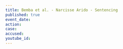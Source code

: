 ```yaml
---
title: Bemba et al. - Narcisse Arido - Sentencing
published: true
event_date:
action:
case:
accused:
youtube_id:
---
```


